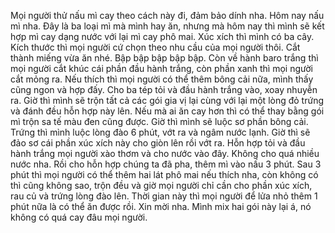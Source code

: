 Mọi người thử nấu mì cay theo cách này đi, đảm bảo dính nha. Hôm nay nấu mì nha. Đây là ba loại mì mà mình hay ăn, nhưng mà hôm nay thì mình sẽ kết hợp mì cay dạng nước với lại mì cay phô mai. Xúc xích thì mình có ba cây. Kích thước thì mọi người cứ chọn theo nhu cầu của mọi người thôi. Cắt thành miếng vừa ăn nhé. Bập bập bập bập bập. Còn về hành baro trắng thì mọi người cắt khúc cái phần đầu hành trắng, còn phần xanh thì mọi người cắt mỏng ra. Nếu thích thì mọi người có thể thêm bông cải nữa, mình thấy cũng ngon và hợp đấy. Cho ba tép tỏi và đầu hành trắng vào, xoay nhuyễn ra. Giờ thì mình sẽ trộn tất cả các gói gia vị lại cùng với lại một lòng đỏ trứng và đánh đều hỗn hợp này lên. Nếu mà ai ăn cay hơn thì có thể thay bằng gói mì trộn sa tế màu đen cũng được. Giờ thì mình sẽ luộc sơ phần bông cải. Trứng thì mình luộc lòng đào 6 phút, vớt ra và ngâm nước lạnh. Giờ thì sẽ đảo sơ cái phần xúc xích này cho giòn lên rồi vớt ra. Hỗn hợp tỏi và đầu hành trắng mọi người xào thơm và cho nước vào đây. Không cho quá nhiều nước nha. Rồi cho hỗn hợp chúng ta đã pha, thêm mì vào nấu 3 phút. Sau 3 phút thì mọi người có thể thêm hai lát phô mai nếu thích nha, còn không có thì cũng không sao, trộn đều và giờ mọi người chỉ cần cho phần xúc xích, rau củ và trứng lòng đào lên. Thời gian này thì mọi người để lửa nhỏ thêm 1 phút nữa là có thể ăn được rồi. Xin mời nha. Mình mix hai gói này lại á, nó không có quá cay đâu mọi người.